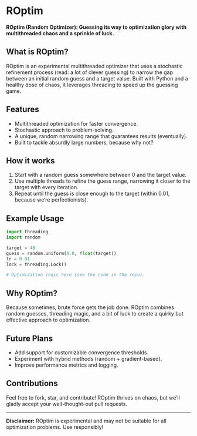 
# ROptim  
**ROptim (Random Optimizer): Guessing its way to optimization glory with multithreaded chaos and a sprinkle of luck.**  

## What is ROptim?  
ROptim is an experimental multithreaded optimizer that uses a stochastic refinement process (read: a lot of clever guessing) to narrow the gap between an initial random guess and a target value. Built with Python and a healthy dose of chaos, it leverages threading to speed up the guessing game.  

## Features  
- Multithreaded optimization for faster convergence.  
- Stochastic approach to problem-solving.  
- A unique, random narrowing range that guarantees results (eventually).  
- Built to tackle absurdly large numbers, because why not?  

## How it works  
1. Start with a random guess somewhere between 0 and the target value.  
2. Use multiple threads to refine the guess range, narrowing it closer to the target with every iteration.  
3. Repeat until the guess is close enough to the target (within 0.01, because we’re perfectionists).  

## Example Usage  
```python
import threading
import random

target = 48
guess = random.uniform(0.0, float(target))
lr = 0.01
lock = threading.Lock()

# Optimization logic here (see the code in the repo).
```

## Why ROptim?  
Because sometimes, brute force gets the job done. ROptim combines random guesses, threading magic, and a bit of luck to create a quirky but effective approach to optimization.  

## Future Plans  
- Add support for customizable convergence thresholds.  
- Experiment with hybrid methods (random + gradient-based).  
- Improve performance metrics and logging.  

## Contributions  
Feel free to fork, star, and contribute! ROptim thrives on chaos, but we’ll gladly accept your well-thought-out pull requests.  

---  
**Disclaimer:** ROptim is experimental and may not be suitable for all optimization problems. Use responsibly!  
